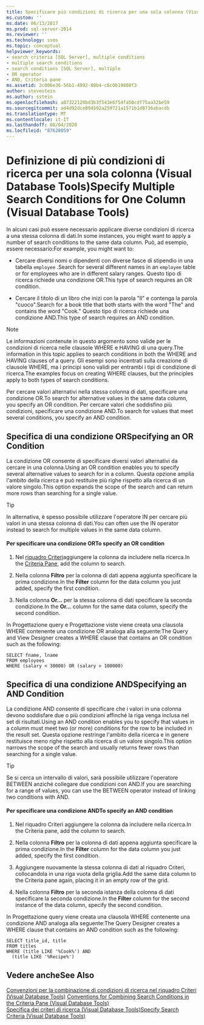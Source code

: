 ```yaml
---
title: Specificare più condizioni di ricerca per una sola colonna (Visual Database Tools) | Microsoft Docs
ms.custom: ''
ms.date: 06/13/2017
ms.prod: sql-server-2014
ms.reviewer: ''
ms.technology: ssms
ms.topic: conceptual
helpviewer_keywords:
- search criteria [SQL Server], multiple conditions
- multiple search conditions
- search conditions [SQL Server], multiple
- OR operator
- AND, Criteria pane
ms.assetid: 2c006e36-56b1-4992-89b4-c6c0b19808f3
author: stevestein
ms.author: sstein
ms.openlocfilehash: a07322120bd3b3f543e6f54fa50cdf75aa32be59
ms.sourcegitcommit: ad4d92dce894592a259721a1571b1d8736abacdb
ms.translationtype: MT
ms.contentlocale: it-IT
ms.lasthandoff: 08/04/2020
ms.locfileid: "87628059"
---
```

# <a name="specify-multiple-search-conditions-for-one-column-visual-database-tools"></a><span data-ttu-id="09828-102">Definizione di più condizioni di ricerca per una sola colonna (Visual Database Tools)</span><span class="sxs-lookup"><span data-stu-id="09828-102">Specify Multiple Search Conditions for One Column (Visual Database Tools)</span></span>
  <span data-ttu-id="09828-103">In alcuni casi può essere necessario applicare diverse condizioni di ricerca a una stessa colonna di dati.</span><span class="sxs-lookup"><span data-stu-id="09828-103">In some instances, you might want to apply a number of search conditions to the same data column.</span></span> <span data-ttu-id="09828-104">Può, ad esempio, essere necessario:</span><span class="sxs-lookup"><span data-stu-id="09828-104">For example, you might want to:</span></span>  
  
-   <span data-ttu-id="09828-105">Cercare diversi nomi o dipendenti con diverse fasce di stipendio in una tabella `employee` .</span><span class="sxs-lookup"><span data-stu-id="09828-105">Search for several different names in an `employee` table or for employees who are in different salary ranges.</span></span> <span data-ttu-id="09828-106">Questo tipo di ricerca richiede una condizione OR.</span><span class="sxs-lookup"><span data-stu-id="09828-106">This type of search requires an OR condition.</span></span>  
  
-   <span data-ttu-id="09828-107">Cercare il titolo di un libro che inizi con la parola "Il" e contenga la parola "cuoco".</span><span class="sxs-lookup"><span data-stu-id="09828-107">Search for a book title that both starts with the word "The" and contains the word "Cook."</span></span> <span data-ttu-id="09828-108">Questo tipo di ricerca richiede una condizione AND.</span><span class="sxs-lookup"><span data-stu-id="09828-108">This type of search requires an AND condition.</span></span>  
  
> [!NOTE]  
>  <span data-ttu-id="09828-109">Le informazioni contenute in questo argomento sono valide per le condizioni di ricerca nelle clausole WHERE e HAVING di una query.</span><span class="sxs-lookup"><span data-stu-id="09828-109">The information in this topic applies to search conditions in both the WHERE and HAVING clauses of a query.</span></span> <span data-ttu-id="09828-110">Gli esempi sono incentrati sulla creazione di clausole WHERE, ma i principi sono validi per entrambi i tipi di condizione di ricerca.</span><span class="sxs-lookup"><span data-stu-id="09828-110">The examples focus on creating WHERE clauses, but the principles apply to both types of search conditions.</span></span>  
  
 <span data-ttu-id="09828-111">Per cercare valori alternativi nella stessa colonna di dati, specificare una condizione OR.</span><span class="sxs-lookup"><span data-stu-id="09828-111">To search for alternative values in the same data column, you specify an OR condition.</span></span> <span data-ttu-id="09828-112">Per cercare valori che soddisfino più condizioni, specificare una condizione AND.</span><span class="sxs-lookup"><span data-stu-id="09828-112">To search for values that meet several conditions, you specify an AND condition.</span></span>  
  
## <a name="specifying-an-or-condition"></a><span data-ttu-id="09828-113">Specifica di una condizione OR</span><span class="sxs-lookup"><span data-stu-id="09828-113">Specifying an OR Condition</span></span>  
 <span data-ttu-id="09828-114">La condizione OR consente di specificare diversi valori alternativi da cercare in una colonna.</span><span class="sxs-lookup"><span data-stu-id="09828-114">Using an OR condition enables you to specify several alternative values to search for in a column.</span></span> <span data-ttu-id="09828-115">Questa opzione amplia l'ambito della ricerca e può restituire più righe rispetto alla ricerca di un valore singolo.</span><span class="sxs-lookup"><span data-stu-id="09828-115">This option expands the scope of the search and can return more rows than searching for a single value.</span></span>  
  
> [!TIP]  
>  <span data-ttu-id="09828-116">In alternativa, è spesso possibile utilizzare l'operatore IN per cercare più valori in una stessa colonna di dati.</span><span class="sxs-lookup"><span data-stu-id="09828-116">You can often use the IN operator instead to search for multiple values in the same data column.</span></span>  
  
#### <a name="to-specify-an-or-condition"></a><span data-ttu-id="09828-117">Per specificare una condizione OR</span><span class="sxs-lookup"><span data-stu-id="09828-117">To specify an OR condition</span></span>  
  
1.  <span data-ttu-id="09828-118">Nel [riquadro Criteri](visual-database-tools.md)aggiungere la colonna da includere nella ricerca.</span><span class="sxs-lookup"><span data-stu-id="09828-118">In the [Criteria Pane](visual-database-tools.md), add the column to search.</span></span>  
  
2.  <span data-ttu-id="09828-119">Nella colonna **Filtro** per la colonna di dati appena aggiunta specificare la prima condizione.</span><span class="sxs-lookup"><span data-stu-id="09828-119">In the **Filter** column for the data column you just added, specify the first condition.</span></span>  
  
3.  <span data-ttu-id="09828-120">Nella colonna **Or...** per la stessa colonna di dati specificare la seconda condizione.</span><span class="sxs-lookup"><span data-stu-id="09828-120">In the **Or...** column for the same data column, specify the second condition.</span></span>  
  
 <span data-ttu-id="09828-121">In Progettazione query e Progettazione viste viene creata una clausola WHERE contenente una condizione OR analoga alla seguente:</span><span class="sxs-lookup"><span data-stu-id="09828-121">The Query and View Designer creates a WHERE clause that contains an OR condition such as the following:</span></span>  
  
```  
SELECT fname, lname  
FROM employees  
WHERE (salary < 30000) OR (salary > 100000)  
```  
  
## <a name="specifying-an-and-condition"></a><span data-ttu-id="09828-122">Specifica di una condizione AND</span><span class="sxs-lookup"><span data-stu-id="09828-122">Specifying an AND Condition</span></span>  
 <span data-ttu-id="09828-123">La condizione AND consente di specificare che i valori in una colonna devono soddisfare due o più condizioni affinché la riga venga inclusa nel set di risultati.</span><span class="sxs-lookup"><span data-stu-id="09828-123">Using an AND condition enables you to specify that values in a column must meet two (or more) conditions for the row to be included in the result set.</span></span> <span data-ttu-id="09828-124">Questa opzione restringe l'ambito della ricerca e in genere restituisce meno righe rispetto alla ricerca di un valore singolo.</span><span class="sxs-lookup"><span data-stu-id="09828-124">This option narrows the scope of the search and usually returns fewer rows than searching for a single value.</span></span>  
  
> [!TIP]  
>  <span data-ttu-id="09828-125">Se si cerca un intervallo di valori, sarà possibile utilizzare l'operatore BETWEEN anziché collegare due condizioni con AND.</span><span class="sxs-lookup"><span data-stu-id="09828-125">If you are searching for a range of values, you can use the BETWEEN operator instead of linking two conditions with AND.</span></span>  
  
#### <a name="to-specify-an-and-condition"></a><span data-ttu-id="09828-126">Per specificare una condizione AND</span><span class="sxs-lookup"><span data-stu-id="09828-126">To specify an AND condition</span></span>  
  
1.  <span data-ttu-id="09828-127">Nel riquadro Criteri aggiungere la colonna da includere nella ricerca.</span><span class="sxs-lookup"><span data-stu-id="09828-127">In the Criteria pane, add the column to search.</span></span>  
  
2.  <span data-ttu-id="09828-128">Nella colonna **Filtro** per la colonna di dati appena aggiunta specificare la prima condizione.</span><span class="sxs-lookup"><span data-stu-id="09828-128">In the **Filter** column for the data column you just added, specify the first condition.</span></span>  
  
3.  <span data-ttu-id="09828-129">Aggiungere nuovamente la stessa colonna di dati al riquadro Criteri, collocandola in una riga vuota della griglia.</span><span class="sxs-lookup"><span data-stu-id="09828-129">Add the same data column to the Criteria pane again, placing it in an empty row of the grid.</span></span>  
  
4.  <span data-ttu-id="09828-130">Nella colonna **Filtro** per la seconda istanza della colonna di dati specificare la seconda condizione.</span><span class="sxs-lookup"><span data-stu-id="09828-130">In the **Filter** column for the second instance of the data column, specify the second condition.</span></span>  
  
 <span data-ttu-id="09828-131">In Progettazione query viene creata una clausola WHERE contenente una condizione AND analoga alla seguente:</span><span class="sxs-lookup"><span data-stu-id="09828-131">The Query Designer creates a WHERE clause that contains an AND condition such as the following:</span></span>  
  
```  
SELECT title_id, title  
FROM titles  
WHERE (title LIKE '%Cook%') AND   
  (title LIKE '%Recipe%')  
```  
  
## <a name="see-also"></a><span data-ttu-id="09828-132">Vedere anche</span><span class="sxs-lookup"><span data-stu-id="09828-132">See Also</span></span>  
 <span data-ttu-id="09828-133">[Convenzioni per la combinazione di condizioni di ricerca nel riquadro Criteri &#40;Visual Database Tools&#41;](conventions-combine-search-conditions-in-criteria-pane-visual-db-tools.md) </span><span class="sxs-lookup"><span data-stu-id="09828-133">[Conventions for Combining Search Conditions in the Criteria Pane &#40;Visual Database Tools&#41;](conventions-combine-search-conditions-in-criteria-pane-visual-db-tools.md) </span></span>  
 [<span data-ttu-id="09828-134">Specifica dei criteri di ricerca &#40;Visual Database Tools&#41;</span><span class="sxs-lookup"><span data-stu-id="09828-134">Specify Search Criteria &#40;Visual Database Tools&#41;</span></span>](specify-search-criteria-visual-database-tools.md)  
  
  
